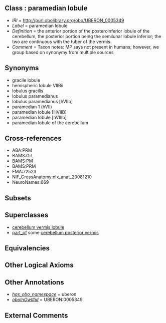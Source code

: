 
## Class : paramedian lobule

 * *IRI* = http://purl.obolibrary.org/obo/UBERON_0005349
 * *Label* = paramedian lobule
 * *Definition* = the anterior portion of the posteroinferior lobule of the cerebellum, the posterior portion being the semilunar lobule inferior; the two are continuous with the tuber of the vermis.
 * *Comment* = Taxon notes: MP says not present in humans; however, we group based on synonymy from multiple sources

## Synonyms

 * gracile lobule
 * hemispheric lobule VIIBii
 * lobulus gracilis
 * lobulus paramedianus
 * lobulus paramedianus [hVIIb]
 * paramedian 1 (hVII)
 * paramedian lobule [HVIIB]
 * paramedian lobule [hVIIIb]
 * paramedian lobule of the cerebellum

## Cross-references

 * ABA:PRM
 * BAMS:GrL
 * BAMS:PM
 * BAMS:PRM
 * FMA:72523
 * NIF_GrossAnatomy:nlx_anat_20081210
 * NeuroNames:669

## Subsets


## Superclasses

 * [cerebellum vermis lobule](../../UBERON/70/UBERON_0004070.md)
 * [part_of](../../BFO/50/BFO_0000050.md) some [cerebellum posterior vermis](../../UBERON/09/UBERON_0004009.md)

## Equivalencies


## Other Logical Axioms


## Other Annotations

 * *[has_obo_namespace](../../ce/oboInOwl#hasOBONamespace.md)* = uberon
 * *[oboInOwl#id](../../id/oboInOwl#id.md)* = UBERON:0005349

## External Comments

